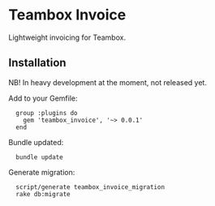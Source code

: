 Teambox Invoice
===============

Lightweight invoicing for Teambox.


Installation
------------

NB! In heavy development at the moment, not released yet.

Add to your Gemfile:

      group :plugins do 
        gem 'teambox_invoice', '~> 0.0.1'
      end

Bundle updated:

      bundle update

Generate migration:

      script/generate teambox_invoice_migration
      rake db:migrate

